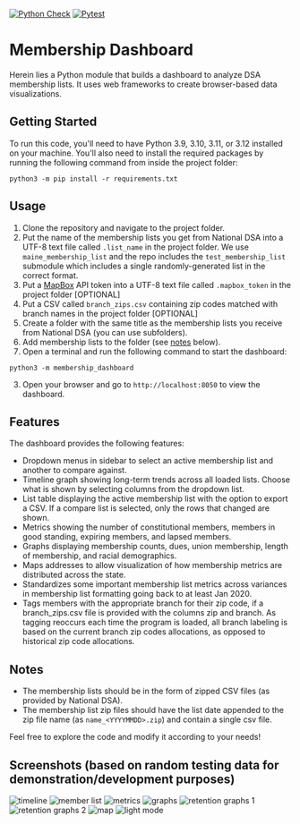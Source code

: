 [![Python Check](https://github.com/MaineDSA/membership_dashboard/actions/workflows/lint-python.yml/badge.svg)](https://github.com/MaineDSA/membership_dashboard/actions/workflows/lint-python.yml) [![Pytest](https://github.com/MaineDSA/membership_dashboard/actions/workflows/pytest.yml/badge.svg)](https://github.com/MaineDSA/membership_dashboard/actions/workflows/pytest.yml)

# Membership Dashboard

Herein lies a Python module that builds a dashboard to analyze DSA membership lists.
It uses web frameworks to create browser-based data visualizations.

## Getting Started

To run this code, you'll need to have Python 3.9, 3.10, 3.11, or 3.12 installed on your machine. You'll also need to install the required packages by running the following command from inside the project folder:

```shell
python3 -m pip install -r requirements.txt
```

## Usage

1. Clone the repository and navigate to the project folder.
2. Put the name of the membership lists you get from National DSA into a UTF-8 text file called `.list_name` in the project folder. We use `maine_membership_list` and the repo includes the `test_membership_list` submodule which includes a single randomly-generated list in the correct format.
3. Put a [MapBox](https://www.mapbox.com/) API token into a UTF-8 text file called `.mapbox_token` in the project folder [OPTIONAL]
4. Put a CSV called `branch_zips.csv` containing zip codes matched with branch names in the project folder [OPTIONAL]
5. Create a folder with the same title as the membership lists you receive from National DSA (you can use subfolders).
6. Add membership lists to the folder (see [notes](#notes) below).
7. Open a terminal and run the following command to start the dashboard:

```shell
python3 -m membership_dashboard
```

3. Open your browser and go to `http://localhost:8050` to view the dashboard.

## Features

The dashboard provides the following features:

- Dropdown menus in sidebar to select an active membership list and another to compare against.
- Timeline graph showing long-term trends across all loaded lists. Choose what is shown by selecting columns from the dropdown list.
- List table displaying the active membership list with the option to export a CSV. If a compare list is selected, only the rows that changed are shown.
- Metrics showing the number of constitutional members, members in good standing, expiring members, and lapsed members.
- Graphs displaying membership counts, dues, union membership, length of membership, and racial demographics.
- Maps addresses to allow visualization of how membership metrics are distributed across the state.
- Standardizes some important membership list metrics across variances in membership list formatting going back to at least Jan 2020.
- Tags members with the appropriate branch for their zip code, if a branch_zips.csv file is provided with the columns zip and branch. As tagging reoccurs each time the program is loaded, all branch labeling is based on the current branch zip codes allocations, as opposed to historical zip code allocations.

## Notes

- The membership lists should be in the form of zipped CSV files (as provided by National DSA).
- The membership list zip files should have the list date appended to the zip file name (as `name_<YYYYMMDD>.zip`) and contain a single csv file.

Feel free to explore the code and modify it according to your needs!

## Screenshots (based on random testing data for demonstration/development purposes)
![timeline](https://github.com/MaineDSA/membership_dashboard/assets/1916835/032d5eaf-34f1-4bd7-96ec-d9927d243d05)
![member list](https://github.com/MaineDSA/membership_dashboard/assets/1916835/394b6855-434f-4162-937f-a77e62395b8c)
![metrics](https://github.com/MaineDSA/membership_dashboard/assets/1916835/65ae26bd-9776-4536-8a38-4ca2aa8a673c)
![graphs](https://github.com/MaineDSA/membership_dashboard/assets/1916835/4ef8ecbb-c4f5-4141-8414-58b81b5ffe90)
![retention graphs 1](https://github.com/MaineDSA/membership_dashboard/assets/1916835/bc65a45a-8343-4dad-8c01-7a91b7517833)
![retention graphs 2](https://github.com/MaineDSA/membership_dashboard/assets/1916835/25eac558-4a29-4069-b000-e2639fc405c8)
![map](https://github.com/MaineDSA/MembershipDashboard/assets/1916835/f0be090b-4188-439f-8b27-b4e567bb81c7)
![light mode](https://github.com/MaineDSA/MembershipDashboard/assets/1916835/b6449275-6c87-445e-bda9-47591d430c97)

